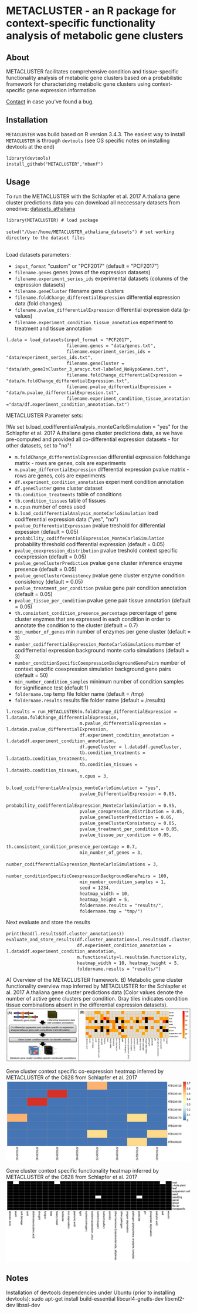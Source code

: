  # METACLUSTER - an R package for context-specific functionality analysis of metabolic gene clusters
 
 ## About
 METACLUSTER facilitates comprehensive condition and tissue-specific functionality analysis of metabolic gene clusters based on a probabilistic framework for characterizing metabolic gene clusters using context-specific gene expression information
 
 [Contact](mailto:mbanf.research@gmail.com) in case you've found a bug. 
 
 ## Installation
 
 `METACLUSTER` was build based on R version 3.4.3. The easiest way to install `METACLUSTER` is through `devtools` (see OS specific notes on installing devtools at the end)
 
 ```
 library(devtools)
 install_github("METACLUSTER","mbanf")
 ```
 
 ## Usage
 
 To run the METACLUSTER with the Schlapfer et al. 2017 A.thaliana gene cluster predictions data you can download all neccessary datasets from onedrive: [datasets_athaliana](https://1drv.ms/u/s!Avm82Xhe9EZj1iowxEqa_ChVQciY)
 
 
 ```
 library(METACLUSTER) # load package
 
 setwd("/User/home/METACLUSTER_athaliana_datasets") # set working directory to the dataset files
 
 
 ```
 
 Load datasets parameters:
 
 * `input_format` "custom" or "PCF2017" (default = "PCF2017")
 * `filename.genes` genes (rows of the expression datasets)
 * `filename.experiment_series_ids` experimental datasets (columns of the expression datasets)
 * `filename.geneCluster` filename gene clusters
 * `filename.foldChange_differentialExpression` differential expression data (fold changes)
 * `filename.pvalue_differentialExpression`  differential expression data (p-values)
 * `filename.experiment_condition_tissue_annotation` experiment to treatment and tissue annotation
 
 ```
 l.data = load_datasets(input_format = "PCF2017",
                        filename.genes = "data/genes.txt",
                        filename.experiment_series_ids = "data/experiment_series_ids.txt",
                        filename.geneCluster = "data/ath_geneInCluster_3_aracyc.txt-labeled_NoHypoGenes.txt",
                        filename.foldChange_differentialExpression = "data/m.foldChange_differentialExpression.txt",
                        filename.pvalue_differentialExpression =	"data/m.pvalue_differentialExpression.txt",
                        filename.experiment_condition_tissue_annotation ="data/df.experiment_condition_annotation.txt")
 ```
 
 METACLUSTER Parameter sets:
 
 !We set b.load_codifferentialAnalysis_monteCarloSimulation = "yes" for the Schlapfer et al. 2017 A.thaliana gene cluster predictions data, as we have pre-computed and provided all co-differential expression datasets - for other datasets, set to "no"!
 
 
 * `m.foldChange_differentialExpression` differential expression foldchange matrix - rows are genes, cols are experiments
 * `m.pvalue_differentialExpression` differential expression pvalue matrix - rows are genes, cols are experiments
 * `df.experiment_condition_annotation` experiment condition annotation
 * `df.geneCluster` gene cluster dataset
 * `tb.condition_treatments` table of conditions
 * `tb.condition_tissues` table of tissues
 * `n.cpus` number of cores used
 * `b.load_codifferentialAnalysis_monteCarloSimulation` load codifferential expression data ("yes", "no")
 * `pvalue_DifferentialExpression` pvalue treshold for differential expession (default = 0.05)
 * `probability_codifferentialExpression_MonteCarloSimulation` probability threshold codifferential expression (default = 0.05)
 * `pvalue_coexpression_distribution` pvalue treshold context specific coexpression (default = 0.05)
 * `pvalue_geneClusterPrediction` pvalue gene cluster inference enzyme presence (default = 0.05)
* `pvalue_geneClusterConsistency` pvalue gene cluster enzyme condition consistency (default = 0.05)
* `pvalue_treatment_per_condition` pvalue gene pair condition annotation (default = 0.05)
* `pvalue_tissue_per_condition` pvalue gene pair tissue annotation (default = 0.05)
* `th.consistent_condition_presence_percentage` percentage of gene cluster enyzmes that are expressed in each condition in order to annotate the condition to the cluster (default = 0.7)
* `min_number_of_genes` min number of enzymes per gene cluster (default = 3)
* `number_codifferentialExpression_MonteCarloSimulations` number of codiffernetial expression background monte carlo simulations (default = 3)
* `number_conditionSpecificCoexpressionBackgroundGenePairs` number of context specific coexpression simulation background gene pairs (default = 50)
 * `min_number_condition_samples` minimum number of condition samples for significance test (default 1)
 * `foldername.tmp` temp file folder name (default = /tmp)
 * `foldername.results` results file folder name (default = /results)
 
 ```
 l.results = run_METACLUSTER(m.foldChange_differentialExpression = l.data$m.foldChange_differentialExpression,
                             m.pvalue_differentialExpression = l.data$m.pvalue_differentialExpression,
                             df.experiment_condition_annotation = l.data$df.experiment_condition_annotation,
                             df.geneCluster = l.data$df.geneCluster,
                             tb.condition_treatments = l.data$tb.condition_treatments,
                             tb.condition_tissues = l.data$tb.condition_tissues,
                             n.cpus = 3,
                             b.load_codifferentialAnalysis_monteCarloSimulation = "yes",
                             pvalue_DifferentialExpression = 0.05,
                             probability_codifferentialExpression_MonteCarloSimulation = 0.95,
                             pvalue_coexpression_distribution = 0.05,
                             pvalue_geneClusterPrediction = 0.05,
                             pvalue_geneClusterConsistency = 0.05,
                             pvalue_treatment_per_condition = 0.05,
                             pvalue_tissue_per_condition = 0.05,
                             th.consistent_condition_presence_percentage = 0.7,
                             min_number_of_genes = 3,
                             number_codifferentialExpression_MonteCarloSimulations = 3,
                             number_conditionSpecificCoexpressionBackgroundGenePairs = 100,
                             min_number_condition_samples = 1,
                             seed = 1234,
                             heatmap_width = 10,
                             heatmap_height = 5,
                             foldername.results = "results/",
                             foldername.tmp = "tmp/")
 ```
 
 Next evaluate and store the results
 ```
 print(head(l.results$df.cluster_annotations))
 evaluate_and_store_results(df.cluster_annotations=l.results$df.cluster_annotations,
                            df.experiment_condition_annotation = l.data$df.experiment_condition_annotation,
                            m.functionality=l.results$m.functionality, 
                            heatmap_width = 10, heatmap_height = 5,
                            foldername.results = "results/")
 ```
 
 
 A) Overview of the METACLUSTER framework. B) Metabolic gene cluster functionality overview map inferred by METACLUSTER for the Schlapfer et al. 2017 A.thaliana gene cluster predictions data (Color values denote the number of active gene clusters per condition. Gray tiles indicates condition tissue combinations absent in the differential expression datasets).
 ![Alt text](/figure1.JPG?raw=true "functionality map")
 
 
 Gene cluster context specific co-expression heatmap inferred by METACLUSTER of the C628 from Schlapfer et al. 2017
 ![Alt text](/C628_coexpression.jpg?raw=true "coexpression map")
 
 Gene cluster context specific functionality heatmap inferred by METACLUSTER of the C628 from Schlapfer et al. 2017
 ![Alt text](/C628_functionality.jpg?raw=true "coexpression map")
 
 ## Notes
 
 Installation of devtools dependencies under Ubuntu (prior to installing devtools):
 sudo apt-get install build-essential libcurl4-gnutls-dev libxml2-dev libssl-dev
